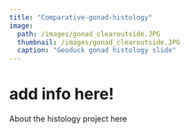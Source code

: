 ```yaml
---
title: "Comparative-gonad-histology"
image:
  path: /images/gonad_clearoutside.JPG
  thumbnail: /images/gonad_clearoutside.JPG
  caption: "Geoduck gonad histology slide"
---
```


# add info here!

About the histology project here
